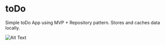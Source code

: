 # toDo
Simple toDo App using MVP + Repository pattern. Stores and caches data locally.

![Alt Text](DemoToDo/your-gif.gif)

